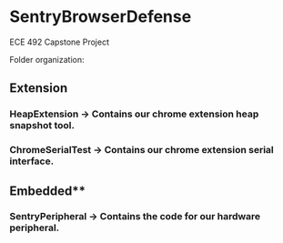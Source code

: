# SentryBrowserDefense
ECE 492 Capstone Project

Folder organization:

## Extension
### HeapExtension -> Contains our chrome extension heap snapshot tool.
### ChromeSerialTest -> Contains our chrome extension serial interface.

## Embedded**
### SentryPeripheral -> Contains the code for our hardware peripheral.
